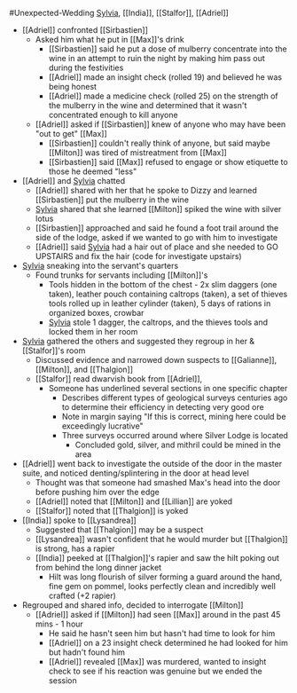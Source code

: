 #Unexpected-Wedding 
[Sylvia](PCs/Past/Sylvia.md), [[India]], [[Stalfor]], [[Adriel]]

- [[Adriel]] confronted [[Sirbastien]]
	- Asked him what he put in [[Max]]'s drink
		- [[Sirbastien]] said he put a dose of mulberry concentrate into the wine in an attempt to ruin the night by making him pass out during the festivities
		- [[Adriel]] made an insight check (rolled 19) and believed he was being honest
		- [[Adriel]] made a medicine check (rolled 25) on the strength of the mulberry in the wine and determined that it wasn't concentrated enough to kill anyone
	- [[Adriel]] asked if [[Sirbastien]] knew of anyone who may have been "out to get" [[Max]]
		- [[Sirbastien]] couldn't really think of anyone, but said maybe [[Milton]] was tired of mistreatment from [[Max]]
		- [[Sirbastien]] said [[Max]] refused to engage or show etiquette to those he deemed "less"
- [[Adriel]] and [Sylvia](PCs/Past/Sylvia.md) chatted
	- [[Adriel]] shared with her that he spoke to Dizzy and learned [[Sirbastien]] put the mulberry in the wine
	- [Sylvia](PCs/Past/Sylvia.md) shared that she learned [[Milton]] spiked the wine with silver lotus
	- [[Sirbastien]] approached and said he found a foot trail around the side of the lodge, asked if we wanted to go with him to investigate
	- [[Adriel]] said [Sylvia](PCs/Past/Sylvia.md) had a hair out of place and she needed to GO UPSTAIRS and fix the hair (code for investigate upstairs)
- [Sylvia](PCs/Past/Sylvia.md) sneaking into the servant's quarters
	- Found trunks for servants including [[Milton]]'s
		- Tools hidden in the bottom of the chest - 2x slim daggers (one taken), leather pouch containing caltrops (taken), a set of thieves tools rolled up in leather cylinder (taken), 5 days of rations in organized boxes, crowbar
		- [Sylvia](PCs/Past/Sylvia.md) stole 1 dagger, the caltrops, and the thieves tools and locked them in her room
- [Sylvia](PCs/Past/Sylvia.md) gathered the others and suggested they regroup in her & [[Stalfor]]'s room
	- Discussed evidence and narrowed down suspects to [[Galianne]], [[Milton]], and [[Thalgion]]
	- [[Stalfor]] read dwarvish book from [[Adriel]], 
		- Someone has underlined several sections in one specific chapter
			- Describes different types of geological surveys centuries ago to determine their efficiency in detecting very good ore
			- Note in margin saying "If this is correct, mining here could be exceedingly lucrative"
			- Three surveys occurred around where Silver Lodge is located
				- Concluded gold, silver, and mithril could be mined in the area
- [[Adriel]] went back to investigate the outside of the door in the master suite, and noticed denting/splintering in the door at head level
	- Thought was that someone had smashed Max's head into the door before pushing him over the edge
	- [[Adriel]] noted that [[Milton]] and [[Lillian]] are yoked
	- [[Stalfor]] noted that [[Thalgion]] is yoked
- [[India]] spoke to [[Lysandrea]]
	- Suggested that [[Thalgion]] may be a suspect
	- [[Lysandrea]] wasn't confident that he would murder but [[Thalgion]] is strong, has a rapier
	- [[India]] peeked at [[Thalgion]]'s rapier and saw the hilt poking out from behind the long dinner jacket
		- Hilt was long flourish of silver forming a guard around the hand, fine gem on pommel, looks perfectly clean and incredibly well crafted (+2 rapier)
- Regrouped and shared info, decided to interrogate [[Milton]]
	- [[Adriel]] asked if [[Milton]] had seen [[Max]] around in the past 45 mins - 1 hour
		- He said he hasn't seen him but hasn't had time to look for him
		- [[Adriel]] on a 23 insight check determined he had looked for him but hadn't found him
		- [[Adriel]] revealed [[Max]] was murdered, wanted to insight check to see if his reaction was genuine but we ended the session